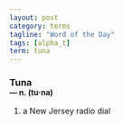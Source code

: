 ```yaml
---
layout: post
category: terms
tagline: "Word of the Day"
tags: [alpha_t]
term: tuna
---
```


<h3>Tuna<br/> <small>&mdash; n. (tu<span>&middot;</span>na)</small></h3>
<p><ol><li>a New Jersey radio dial</li>
</ol></p>
